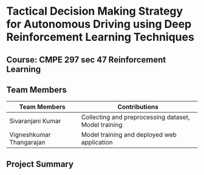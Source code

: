 # Tactical Decision Making Strategy for Autonomous Driving using Deep Reinforcement Learning Techniques

## Course: CMPE 297 sec 47 Reinforcement Learning

## Team Members

Team Members | Contributions | 
--- | --- |
Sivaranjani Kumar |  Collecting and preprocessing dataset, Model training   |
Vigneshkumar Thangarajan |  Model training and deployed web application   |

## Project Summary







